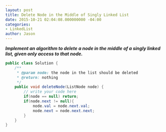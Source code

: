 ```yaml
---
layout: post
title: Delete Node in the Middle of Singly Linked List
date: 2015-10-21 02:04:08.000000000 -04:00
categories:
- LinkedList
author: Jason
---
```

<p><strong><em>Implement an algorithm to delete a node in the middle of a singly linked list, given only access to that node.</em></strong><br />


``` java
public class Solution {
    /**
     * @param node: the node in the list should be deleted
     * @return: nothing
     */
    public void deleteNode(ListNode node) {
        // write your code here
        if(node == null) return;
        if(node.next != null){
            node.val = node.next.val;
            node.next = node.next.next;
        }
    }
}
```
